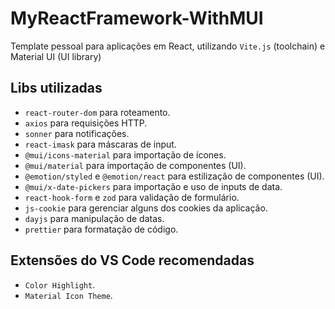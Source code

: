 # MyReactFramework-WithMUI

Template pessoal para aplicações em React, utilizando `Vite.js` (toolchain) e Material UI (UI library)

## Libs utilizadas

* `react-router-dom` para roteamento.
* `axios` para requisições HTTP.
* `sonner` para notificações.
* `react-imask` para máscaras de input.
* `@mui/icons-material` para importação de ícones.
* `@mui/material` para importação de componentes (UI).
* `@emotion/styled` e `@emotion/react` para estilização de componentes (UI).
* `@mui/x-date-pickers` para importação e uso de inputs de data.
* `react-hook-form` e `zod` para validação de formulário.
* `js-cookie` para gerenciar alguns dos cookies da aplicação.
* `dayjs` para manipulação de datas.
* `prettier` para formatação de código.

## Extensões do VS Code recomendadas

* `Color Highlight`.
* `Material Icon Theme`.
